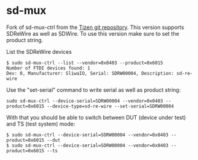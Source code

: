 # sd-mux

Fork of sd-mux-ctrl from the [Tizen git repository](https://git.tizen.org/cgit/tools/testlab/sd-mux/).
This version supports SDReWire as well as SDWire. To use this version make sure
to set the product string.


List the SDReWire devices

```
$ sudo sd-mux-ctrl --list --vendor=0x0403 --product=0x6015
Number of FTDI devices found: 1
Dev: 0, Manufacturer: SliwaIO, Serial: SDRW00004, Description: sd-re-wire
```

Use the "set-serial" command to write serial as well as product string:

```
sudo sd-mux-ctrl --device-serial=SDRW00004 --vendor=0x0403 --product=0x6015 --device-type=sd-re-wire --set-serial=SDRW00004
```

With that you should be able to switch between DUT (device under test) and TS
(test system) mode:
```
$ sudo sd-mux-ctrl --device-serial=SDRW00004 --vendor=0x0403 --product=0x6015 --dut
$ sudo sd-mux-ctrl --device-serial=SDRW00004 --vendor=0x0403 --product=0x6015 --ts 
```
